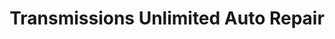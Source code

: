 ---
title: "Transmissions Unlimited Auto Repair"
url: /hillsboro/transmissions-unlimited-auto-repair/
shop: Autowerkstatt
---